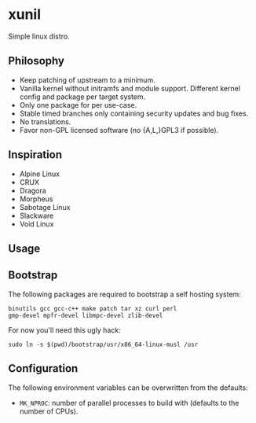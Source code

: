 xunil
=====

Simple linux distro.

Philosophy
----------

* Keep patching of upstream to a minimum.
* Vanilla kernel without initramfs and module support. Different kernel
  config and package per target system.
* Only one package for per use-case.
* Stable timed branches only containing security updates and bug fixes.
* No translations.
* Favor non-GPL licensed software (no {A,L,}GPL3 if possible).

Inspiration
-----------

* Alpine Linux
* CRUX
* Dragora
* Morpheus
* Sabotage Linux
* Slackware
* Void Linux

Usage
-----

## Bootstrap

The following packages are required to bootstrap a self hosting system:

    binutils gcc gcc-c++ make patch tar xz curl perl
    gmp-devel mpfr-devel libmpc-devel zlib-devel

For now you'll need this ugly hack:

    sudo ln -s $(pwd)/bootstrap/usr/x86_64-linux-musl /usr

## Configuration

The following environment variables can be overwritten from the defaults:

* `MK_NPROC`: number of parallel processes to build with (defaults to the
  number of CPUs).
